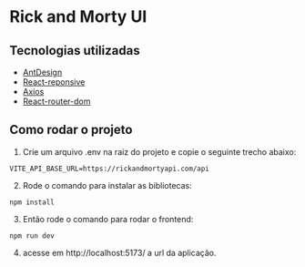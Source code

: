 
# Rick and Morty UI

## Tecnologias utilizadas

- [AntDesign](https://ant.design/)
- [React-reponsive](https://www.npmjs.com/package/react-responsive)
- [Axios](https://axios-http.com/)
- [React-router-dom](https://reactrouter.com/en/main)

## Como rodar o projeto

1. Crie um arquivo .env na raiz do projeto e copie o seguinte trecho abaixo:
```
VITE_API_BASE_URL=https://rickandmortyapi.com/api
```

2. Rode o comando para instalar as bibliotecas:
```
npm install
```

3. Então rode o comando para rodar o frontend:
```
npm run dev
```

4. acesse em http://localhost:5173/ a url da aplicação.